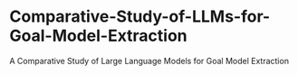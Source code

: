 # Comparative-Study-of-LLMs-for-Goal-Model-Extraction
A Comparative Study of Large Language Models for Goal Model Extraction
